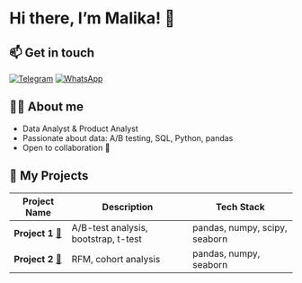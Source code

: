 # Hi there, I’m Malika! 👋

## 📫 Get in touch
[![Telegram][tg-badge]][tg] [![WhatsApp][wa-badge]][wa]


## 👩‍💻 About me
- Data Analyst & Product Analyst  
- Passionate about data: A/B testing, SQL, Python, pandas  
- Open to collaboration 🤝  

## 🚀 My Projects
| Project Name              | Description                                            | Tech Stack                   |
|---------------------------|--------------------------------------------------------|------------------------------|
| **Project 1** [🔗](https://colab.research.google.com/drive/1GkPtUFhMRaGijmaQ4vEJimKRtEGMtUDa#scrollTo=v9h-zwWaL4RT) | A/B-test analysis, bootstrap, t-test      | pandas, numpy, scipy, seaborn         |
| **Project 2** [🔗](https://colab.research.google.com/drive/1qRAFFyvkyirwd65oFfoZ2xIkeGIwcrQT) | RFM, cohort analysis                    | pandas, numpy, seaborn            |



<!-- Badges -->
[tg-badge]: https://img.shields.io/badge/Telegram-0088CC?style=for-the-badge&logo=telegram&logoColor=white
[wa-badge]: https://img.shields.io/badge/WhatsApp-25D366?style=for-the-badge&logo=whatsapp&logoColor=white
[tg]: https://t.me/Kmalikaaa
[wa]: https://wa.me/77782091214
